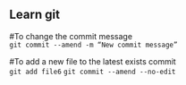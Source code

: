 ## Learn git
#To change the commit message \
`git commit --amend -m “New commit message”`

#To add a new file to the latest exists commit\
`git add file6`
`git commit --amend --no-edit`
# 
